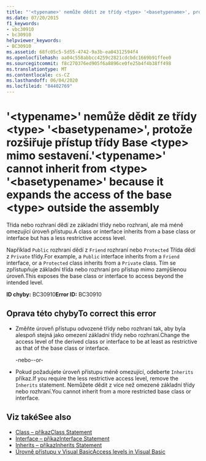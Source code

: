 ```yaml
---
title: "'<typename>' nemůže dědit ze třídy <type> '<basetypename>', protože rozšiřuje přístup třídy Base <type> mimo sestavení."
ms.date: 07/20/2015
f1_keywords:
- vbc30910
- bc30910
helpviewer_keywords:
- BC30910
ms.assetid: 68fc05c5-5d55-4742-9a3b-ea04312594f4
ms.openlocfilehash: aa04c558abbcc4259c2821cdcbdc1669b91ffee0
ms.sourcegitcommit: f8c270376ed905f6a8896ce0fe25b4f4b38ff498
ms.translationtype: MT
ms.contentlocale: cs-CZ
ms.lasthandoff: 06/04/2020
ms.locfileid: "84402769"
---
```

# <a name="typename-cannot-inherit-from-type-basetypename-because-it-expands-the-access-of-the-base-type-outside-the-assembly"></a><span data-ttu-id="1bdba-102">'\<typename>' nemůže dědit ze třídy \<type> '\<basetypename>', protože rozšiřuje přístup třídy Base \<type> mimo sestavení.</span><span class="sxs-lookup"><span data-stu-id="1bdba-102">'\<typename>' cannot inherit from \<type> '\<basetypename>' because it expands the access of the base \<type> outside the assembly</span></span>
<span data-ttu-id="1bdba-103">Třída nebo rozhraní dědí ze základní třídy nebo rozhraní, ale má méně omezující úroveň přístupu.</span><span class="sxs-lookup"><span data-stu-id="1bdba-103">A class or interface inherits from a base class or interface but has a less restrictive access level.</span></span>  
  
 <span data-ttu-id="1bdba-104">Například `Public` rozhraní dědí z `Friend` rozhraní nebo `Protected` Třída dědí z `Private` třídy.</span><span class="sxs-lookup"><span data-stu-id="1bdba-104">For example, a `Public` interface inherits from a `Friend` interface, or a `Protected` class inherits from a `Private` class.</span></span> <span data-ttu-id="1bdba-105">Tím se zpřístupňuje základní třída nebo rozhraní pro přístup mimo zamýšlenou úroveň.</span><span class="sxs-lookup"><span data-stu-id="1bdba-105">This exposes the base class or interface to access beyond the intended level.</span></span>  
  
 <span data-ttu-id="1bdba-106">**ID chyby:** BC30910</span><span class="sxs-lookup"><span data-stu-id="1bdba-106">**Error ID:** BC30910</span></span>  
  
## <a name="to-correct-this-error"></a><span data-ttu-id="1bdba-107">Oprava této chyby</span><span class="sxs-lookup"><span data-stu-id="1bdba-107">To correct this error</span></span>  
  
- <span data-ttu-id="1bdba-108">Změňte úroveň přístupu odvozené třídy nebo rozhraní tak, aby byla alespoň stejná jako omezení základní třídy nebo rozhraní.</span><span class="sxs-lookup"><span data-stu-id="1bdba-108">Change the access level of the derived class or interface to be at least as restrictive as that of the base class or interface.</span></span>  
  
     <span data-ttu-id="1bdba-109">-nebo-</span><span class="sxs-lookup"><span data-stu-id="1bdba-109">-or-</span></span>  
  
- <span data-ttu-id="1bdba-110">Pokud požadujete úroveň přístupu méně omezující, odeberte `Inherits` příkaz.</span><span class="sxs-lookup"><span data-stu-id="1bdba-110">If you require the less restrictive access level, remove the `Inherits` statement.</span></span> <span data-ttu-id="1bdba-111">Nemůžete dědit z více než omezené základní třídy nebo rozhraní.</span><span class="sxs-lookup"><span data-stu-id="1bdba-111">You cannot inherit from a more restricted base class or interface.</span></span>  
  
## <a name="see-also"></a><span data-ttu-id="1bdba-112">Viz také</span><span class="sxs-lookup"><span data-stu-id="1bdba-112">See also</span></span>

- [<span data-ttu-id="1bdba-113">Class – příkaz</span><span class="sxs-lookup"><span data-stu-id="1bdba-113">Class Statement</span></span>](../statements/class-statement.md)
- [<span data-ttu-id="1bdba-114">Interface – příkaz</span><span class="sxs-lookup"><span data-stu-id="1bdba-114">Interface Statement</span></span>](../statements/interface-statement.md)
- [<span data-ttu-id="1bdba-115">Inherits – příkaz</span><span class="sxs-lookup"><span data-stu-id="1bdba-115">Inherits Statement</span></span>](../statements/inherits-statement.md)
- [<span data-ttu-id="1bdba-116">Úrovně přístupu v Visual Basic</span><span class="sxs-lookup"><span data-stu-id="1bdba-116">Access levels in Visual Basic</span></span>](../../programming-guide/language-features/declared-elements/access-levels.md)
